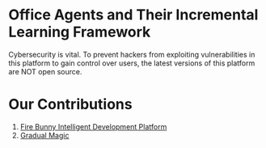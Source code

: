 # Office Agents and Their Incremental Learning Framework
Cybersecurity is vital. To prevent hackers from exploiting vulnerabilities in this platform to gain control over users, the latest versions of this platform are NOT open source.
# Our Contributions
1. [Fire Bunny Intelligent Development Platform](https://github.com/Magic-Abracadabra/Fire-Bunny-Intelligent-Development-Platform)
2. [Gradual Magic](https://github.com/Magic-Abracadabra/DAHSF)
